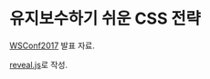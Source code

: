 # 유지보수하기 쉬운 CSS 전략

[WSConf2017](https://wsconf.org) 발표 자료.

[reveal.js](http://lab.hakim.se/reveal-js/)로 작성.
